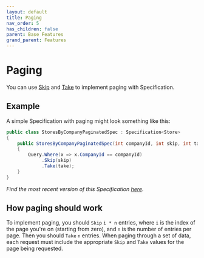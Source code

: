 ```yaml
---
layout: default
title: Paging
nav_order: 5
has_children: false
parent: Base Features
grand_parent: Features
---
```


# Paging

You can use [Skip](skip.md) and [Take](take.md) to implement paging with Specification.

## Example

A simple Specification with paging might look something like this:

```csharp
public class StoresByCompanyPaginatedSpec : Specification<Store>
{
    public StoresByCompanyPaginatedSpec(int companyId, int skip, int take)
    {
        Query.Where(x => x.CompanyId == companyId)
             .Skip(skip)
             .Take(take);
    }
}
```

*Find the most recent version of this Specification [here](https://github.com/ardalis/Specification/blob/master/ArdalisSpecification/tests/Ardalis.Specification.UnitTests/Fixture/Specs/StoresByCompanyPaginatedSpec.cs).*

## How paging should work

To implement paging, you should `Skip` `i * n` entries, where `i` is the index of the page you're on (starting from zero), and `n` is the number of entries per page. Then you should `Take` `n` entries. When paging through a set of data, each request must include the appropriate `Skip` and `Take` values for the page being requested.
